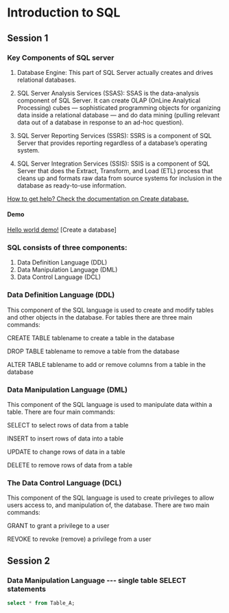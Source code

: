 # Introduction to SQL

## Session 1

### Key Components of SQL server

1. Database Engine: This part of SQL Server actually creates and drives relational databases.

2. SQL Server Analysis Services (SSAS): SSAS is the data-analysis component of SQL Server. It can create OLAP (OnLine Analytical Processing) cubes — sophisticated programming objects for organizing data inside a relational database — and do data mining (pulling relevant data out of a database in response to an ad-hoc question).

3. SQL Server Reporting Services (SSRS): SSRS is a component of SQL Server that provides reporting regardless of a database’s operating system.

4. SQL Server Integration Services (SSIS): SSIS is a component of SQL Server that does the Extract, Transform, and Load (ETL) process that cleans up and formats raw data from source systems for inclusion in the database as ready-to-use information.

[How to get help? Check the documentation on Create database.](https://dev.mysql.com/doc/refman/8.0/en/create-database.html)


#### Demo
[Hello world demo!](https://github.com/ffliza/training/blob/master/Activity-1-1.ipynb)
[Create a database]

### SQL consists of three components:

1. Data Definition Language (DDL)
2. Data Manipulation Language (DML)
3. Data Control Language (DCL)

### Data Definition Language (DDL) 
This component of the SQL language is used to create and modify tables and other objects in the database. For tables there are three main commands:

CREATE TABLE tablename to create a table in the database 

DROP TABLE tablename to remove a table from the database

ALTER TABLE tablename to add or remove columns from a table in the database

### Data Manipulation Language (DML) 
This component of the SQL language is used to manipulate data within a table. There are four main commands:

SELECT to select rows of data from a table

INSERT to insert rows of data into a table

UPDATE to change rows of data in a table

DELETE to remove rows of data from a table

### The Data Control Language (DCL) 
This component of the SQL language is used to create privileges to allow users access to, and manipulation of, the database. There are two main commands:

GRANT to grant a privilege to a user

REVOKE to revoke (remove) a privilege from a user

## Session 2

### Data Manipulation Language --- single table SELECT statements
```sql
select * from Table_A;
```
